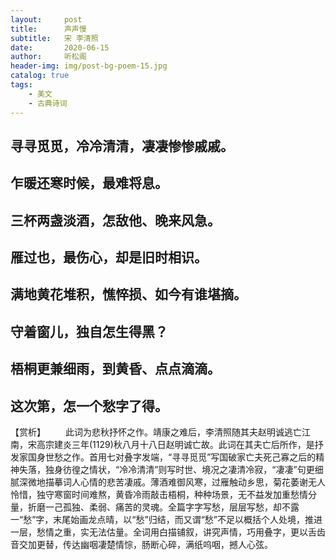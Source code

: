 ```yaml
---
layout:     post
title:      声声慢
subtitle:   宋 李清照
date:       2020-06-15
author:     听松阁
header-img: img/post-bg-poem-15.jpg
catalog: true
tags:
    - 美文
    - 古典诗词
---
```


## 寻寻觅觅，冷冷清清，凄凄惨惨戚戚。
## 乍暖还寒时候，最难将息。
## 三杯两盏淡酒，怎敌他、晚来风急。
## 雁过也，最伤心，却是旧时相识。

## 满地黄花堆积，憔悴损、如今有谁堪摘。
## 守着窗儿，独自怎生得黑？
## 梧桐更兼细雨，到黄昏、点点滴滴。
## 这次第，怎一个愁字了得。

【赏析】
　　此词为悲秋抒怀之作。靖康之难后，李清照随其夫赵明诚逃亡江南，宋高宗建炎三年(1129)秋八月十八日赵明诚亡故。此词在其夫亡后所作，是抒发家国身世愁之作。首用七对叠字发端，“寻寻觅觅”写国破家亡夫死己寡之后的精神失落，独身彷徨之情状，“冷冷清清”则写时世、境况之凄清冷寂，“凄凄”句更细腻深微地描摹词人心情的悲苦凄戚。薄酒难御风寒，过雁触动乡思，菊花萎谢无人怜惜，独守寒窗时间难熬，黄昏冷雨敲击梧桐，种种场景，无不益发加重愁情分量，折磨一己孤独、柔弱、痛苦的灵魂。全篇字字写愁，层层写愁，却不露一“愁”字，末尾始画龙点晴，以“愁”归结，而又谓“愁”不足以概括个人处境，推进一层，愁情之重，实无法估量。全词用白描铺叙，讲究声情，巧用叠字，更以舌齿音交加更替，传达幽咽凄楚情悰，肠断心碎，满纸呜咽，撼人心弦。
  
